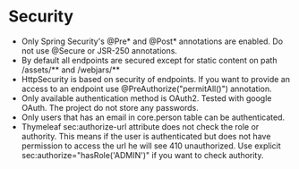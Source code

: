 # Security

* Only Spring Security's @Pre* and @Post* annotations are enabled. Do not use @Secure or JSR-250 annotations.
* By default all endpoints are secured except for static content on path /assets/** and /webjars/**
* HttpSecurity is based on security of endpoints. If you want to provide an access to an endpoint use @PreAuthorize("permitAll()") annotation.
* Only available authentication method is OAuth2. Tested with google OAuth. The project do not store any passwords.
* Only users that has an email in core.person table can be authenticated.
* Thymeleaf sec:authorize-url attribute does not check the role or authority. This means if the user is authenticated but does not have permission to access the url he will see 410 unauthorized. Use explicit sec:authorize="hasRole('ADMIN')" if you want to check authority.
